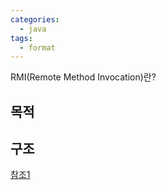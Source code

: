 ```yaml
---
categories: 
  - java
tags: 
  - format
---
```

RMI(Remote Method Invocation)란?

## 목적

## 구조



[참조1](http://0yumin.tistory.com/16)
<!--stackedit_data:
eyJoaXN0b3J5IjpbLTE2MjU4MDEzNl19
-->